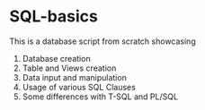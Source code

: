 # SQL-basics
This is a database script from scratch showcasing 
1. Database creation
2. Table and Views creation
3. Data input and manipulation
4. Usage of various SQL Clauses
5. Some differences with T-SQL and PL/SQL
